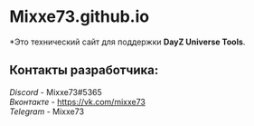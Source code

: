 # Mixxe73.github.io
*Это технический сайт для поддержки **DayZ Universe Tools**.


## **Контакты разработчика:**
*Discord* - Mixxe73#5365  
*Вконтакте* - https://vk.com/mixxe73  
*Telegram* - Mixxe73


